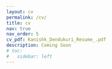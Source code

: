 ```yaml
---
layout: cv
permalink: /cv/
title: cv
nav: true
nav_order: 5
cv_pdf: Kanishk_Dendukuri_Resume_.pdf
description: Coming Soon
# toc:
#   sidebar: left
---
```

